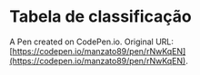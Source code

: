 # Tabela de classificação

A Pen created on CodePen.io. Original URL: [https://codepen.io/manzato89/pen/rNwKqEN](https://codepen.io/manzato89/pen/rNwKqEN).


